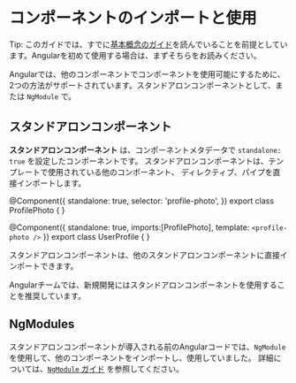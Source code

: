 # コンポーネントのインポートと使用

Tip: このガイドでは、すでに[基本概念のガイド](essentials)を読んでいることを前提としています。Angularを初めて使用する場合は、まずそちらをお読みください。

Angularでは、他のコンポーネントでコンポーネントを使用可能にするために、2つの方法がサポートされています。スタンドアロンコンポーネントとして、または `NgModule` で。

## スタンドアロンコンポーネント

**スタンドアロンコンポーネント** は、コンポーネントメタデータで `standalone: true` を設定したコンポーネントです。
スタンドアロンコンポーネントは、テンプレートで使用されている他のコンポーネント、
ディレクティブ、パイプを直接インポートします。

<docs-code language="angular-ts" highlight="[2, [8, 9]]">
@Component({
  standalone: true,
  selector: 'profile-photo',
})
export class ProfilePhoto { }

@Component({
  standalone: true,
  imports:[ProfilePhoto],
  template: `<profile-photo />`
})
export class UserProfile { }
</docs-code>

スタンドアロンコンポーネントは、他のスタンドアロンコンポーネントに直接インポートできます。

Angularチームでは、新規開発にはスタンドアロンコンポーネントを使用することを推奨しています。

## NgModules

スタンドアロンコンポーネントが導入される前のAngularコードでは、`NgModule` を使用して、他のコンポーネントをインポートし、使用していました。
詳細については、[`NgModule` ガイド](guide/ngmodules) を参照してください。
